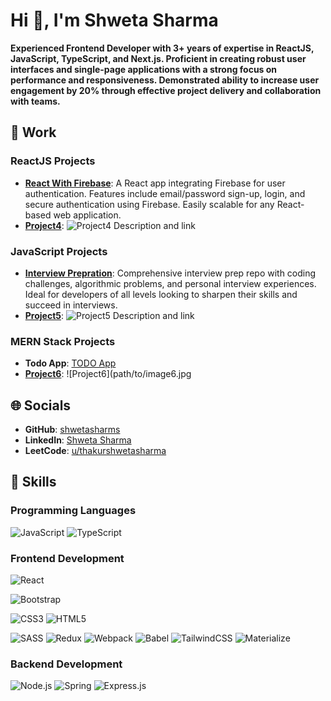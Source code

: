 
# Hi 👋, I'm Shweta Sharma

**Experienced Frontend Developer with 3+ years of expertise in ReactJS, JavaScript, TypeScript, and Next.js. Proficient in creating robust user interfaces and single-page applications with a strong focus on performance and responsiveness. Demonstrated ability to increase user engagement by 20% through effective project delivery and collaboration with teams.**

## 💼 Work

### ReactJS Projects
- **[React With Firebase](https://github.com/shwetasharms/react-firebase)**: 
                                A React app integrating Firebase for user authentication. Features include email/password sign-up, login, and secure authentication using Firebase. Easily 
                                scalable for any React-based web application.
- **[Project4](#)**: ![Project4](path/to/image4.jpg) Description and link

### JavaScript Projects
- **[Interview Prepration]((path/to/image2.jpg](https://github.com/shwetasharms/javascript-interview-guid)) )**: Comprehensive interview prep repo with coding challenges, algorithmic problems, and personal interview experiences. Ideal for developers of all levels looking to sharpen their skills and succeed in interviews.
- **[Project5](#)**: ![Project5](path/to/image5.jpg) Description and link

### MERN Stack Projects
- **Todo App**: [TODO App](https://github.com/shwetasharms/mern_todo)
- **[Project6](#)**: ![Project6](path/to/image6.jpg



## 🌐 Socials
- **GitHub**: [shwetasharms](https://github.com/shwetasharms/mern)
- **LinkedIn**: [Shweta Sharma](https://www.linkedin.com/in/shweta-sharma-9a33681a7/)
- **LeetCode**: [u/thakurshwetasharma](https://leetcode.com/u/thakurshwetasharma/)

## 🚀 Skills

### Programming Languages

![JavaScript](https://img.shields.io/badge/javascript-%23F7DF1E.svg?&style=for-the-badge&logo=javascript&logoColor=black)
![TypeScript](https://img.shields.io/badge/typescript-%23007ACC.svg?&style=for-the-badge&logo=typescript&logoColor=white)

### Frontend Development

![React](https://img.shields.io/badge/react-%2361DAFB.svg?&style=for-the-badge&logo=react&logoColor=black)

![Bootstrap](https://img.shields.io/badge/bootstrap-%23563D7C.svg?&style=for-the-badge&logo=bootstrap&logoColor=white)

![CSS3](https://img.shields.io/badge/css3-%231572B6.svg?&style=for-the-badge&logo=css3&logoColor=white)
![HTML5](https://img.shields.io/badge/html5-%23E34F26.svg?&style=for-the-badge&logo=html5&logoColor=white)

![SASS](https://img.shields.io/badge/sass-%23CC6699.svg?&style=for-the-badge&logo=sass&logoColor=white)
![Redux](https://img.shields.io/badge/redux-%23764ABC.svg?&style=for-the-badge&logo=redux&logoColor=white)
![Webpack](https://img.shields.io/badge/webpack-%238DD6F9.svg?&style=for-the-badge&logo=webpack&logoColor=black)
![Babel](https://img.shields.io/badge/babel-%23F9DC3E.svg?&style=for-the-badge&logo=babel&logoColor=black)
![TailwindCSS](https://img.shields.io/badge/tailwindcss-%2338B2AC.svg?&style=for-the-badge&logo=tailwind-css&logoColor=white)
![Materialize](https://img.shields.io/badge/materialize-%23EE6E73.svg?&style=for-the-badge&logo=materialize&logoColor=white)


### Backend Development
![Node.js](https://img.shields.io/badge/node.js-%23339933.svg?&style=for-the-badge&logo=node.js&logoColor=white)
![Spring](https://img.shields.io/badge/spring-%236DB33F.svg?&style=for-the-badge&logo=spring&logoColor=white)
![Express.js](https://img.shields.io/badge/express.js-%23404D59.svg?&style=for-the-badge&logo=express&logoColor=white)

